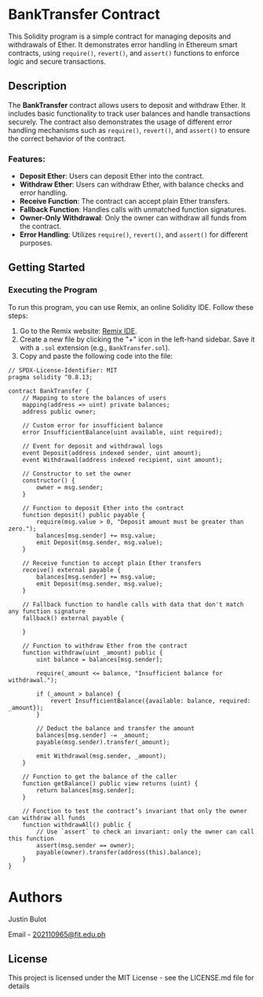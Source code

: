 # BankTransfer Contract

This Solidity program is a simple contract for managing deposits and withdrawals of Ether. It demonstrates error handling in Ethereum smart contracts, using `require()`, `revert()`, and `assert()` functions to enforce logic and secure transactions.

## Description

The **BankTransfer** contract allows users to deposit and withdraw Ether. It includes basic functionality to track user balances and handle transactions securely. The contract also demonstrates the usage of different error handling mechanisms such as `require()`, `revert()`, and `assert()` to ensure the correct behavior of the contract.

### Features:
- **Deposit Ether**: Users can deposit Ether into the contract.
- **Withdraw Ether**: Users can withdraw Ether, with balance checks and error handling.
- **Receive Function**: The contract can accept plain Ether transfers.
- **Fallback Function**: Handles calls with unmatched function signatures.
- **Owner-Only Withdrawal**: Only the owner can withdraw all funds from the contract.
- **Error Handling**: Utilizes `require()`, `revert()`, and `assert()` for different purposes.

## Getting Started

### Executing the Program

To run this program, you can use Remix, an online Solidity IDE. Follow these steps:

1. Go to the Remix website: [Remix IDE](https://remix.ethereum.org/).
2. Create a new file by clicking the "+" icon in the left-hand sidebar. Save it with a `.sol` extension (e.g., `BankTransfer.sol`).
3. Copy and paste the following code into the file:

```solidity
// SPDX-License-Identifier: MIT
pragma solidity ^0.8.13;

contract BankTransfer {
    // Mapping to store the balances of users
    mapping(address => uint) private balances;
    address public owner;

    // Custom error for insufficient balance
    error InsufficientBalance(uint available, uint required);

    // Event for deposit and withdrawal logs
    event Deposit(address indexed sender, uint amount);
    event Withdrawal(address indexed recipient, uint amount);

    // Constructor to set the owner
    constructor() {
        owner = msg.sender;
    }

    // Function to deposit Ether into the contract
    function deposit() public payable {
        require(msg.value > 0, "Deposit amount must be greater than zero.");
        balances[msg.sender] += msg.value;
        emit Deposit(msg.sender, msg.value);
    }

    // Receive function to accept plain Ether transfers
    receive() external payable {
        balances[msg.sender] += msg.value;
        emit Deposit(msg.sender, msg.value);
    }

    // Fallback function to handle calls with data that don't match any function signature
    fallback() external payable {
        
    }

    // Function to withdraw Ether from the contract
    function withdraw(uint _amount) public {
        uint balance = balances[msg.sender];

        require(_amount <= balance, "Insufficient balance for withdrawal.");

        if (_amount > balance) {
            revert InsufficientBalance({available: balance, required: _amount});
        }

        // Deduct the balance and transfer the amount
        balances[msg.sender] -= _amount;
        payable(msg.sender).transfer(_amount);

        emit Withdrawal(msg.sender, _amount);
    }

    // Function to get the balance of the caller
    function getBalance() public view returns (uint) {
        return balances[msg.sender];
    }

    // Function to test the contract’s invariant that only the owner can withdraw all funds
    function withdrawAll() public {
        // Use `assert` to check an invariant: only the owner can call this function
        assert(msg.sender == owner);
        payable(owner).transfer(address(this).balance);
    }
}
```

# Authors
Justin Bulot

Email - 202110965@fit.edu.ph

## License

This project is licensed under the MIT License - see the LICENSE.md file for details
